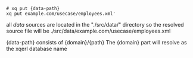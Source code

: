 
```
# xq put {data-path}
xq put example.com/usecase/employees.xml'
```

all *data* sources are located in the "./src/data/" directory so 
the resolved source file will be ./src/data/example.com/usecase/employees.xml

{data-path} consists of {domain}/{path}
The {domain} part will resolve as the xqerl database name


